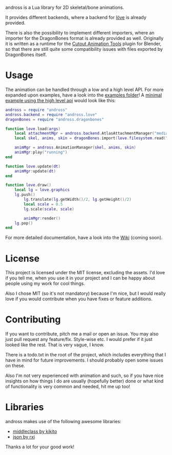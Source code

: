 andross is a Lua library for 2D skeletal/bone animations. 

It provides different backends, where a backend for [löve](https://love2d.org/) is already provided.

There is also the possibility to implement different importers, where an importer for the DragonBones format is already provided as well. 
Originally it is written as a runtime for the [Cutout Animation Tools](https://github.com/ndee85/coa_tools) plugin for Blender, so that there are still quite some compatibility issues with files exported by DragonBones itself.

# Usage
The animation can be handled through a low and a high level API. For more expanded upon examples, have a look into the [examples folder](https://github.com/pfirsich/andross/tree/master/examples)!
A [minimal example using the high level api](https://github.com/pfirsich/andross/tree/master/examples/highlevelapi_minimal.lua) would look like this:
```lua 
andross = require "andross"
andross.backend = require "andross.love"
dragonBones = require "andross.dragonbones"

function love.load(args)
    local attachmentMgr = andross.backend.AtlasAttachmentManager("media/dude/texture/sprites/dude_atlas.png")
    local skel, anims, skin = dragonBones.import(love.filesystem.read("media/dude/dude.json"), attachmentMgr)

    animMgr = andross.AnimationManager(skel, anims, skin)
    animMgr:play("running")
end

function love.update(dt)
    animMgr:update(dt)
end

function love.draw()
    local lg = love.graphics
    lg.push()
        lg.translate(lg.getWidth()/2, lg.getHeight()/2)
        local scale = 0.5
        lg.scale(scale, scale)

        animMgr:render()
    lg.pop()
end
```

For more detailed documentation, have a look into the [Wiki](https://github.com/pfirsich/andross/wiki) (coming soon).

# License 
This project is licensed under the MIT license, excluding the assets. 
I'd love if you tell me, when you use it in your project and I can be happy about people using my work for cool things. 

Also I chose MIT (so it's not mandatory) because I'm nice, but I would really love if you would contribute when you have fixes or feature additions.

# Contributing
If you want to contribute, pitch me a mail or open an issue. You may also just pull request any feature/fix. Style-wise etc. I would prefer if it just looked like the rest. That is very vague, I know. 

There is a todo.txt in the root of the project, which includes everything that I have in mind for future improvements. I should probably open some issues on these. 

Also I'm not very experienced with animation and such, so if you have nice insights on how things I do are usually (hopefully better) done or what kind of functionality is very common and needed, hit me up too!

# Libraries
andross makes use of the following awesome libraries:
* [middleclass by kikito](https://github.com/kikito/middleclass)
* [json by rxi](https://github.com/rxi/json.lua)

Thanks a lot for your good work!